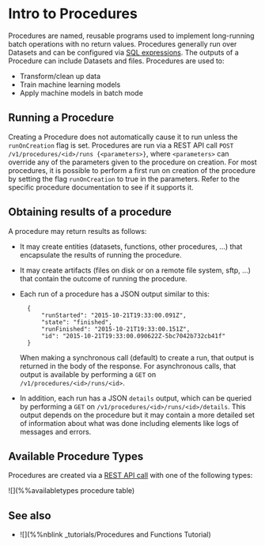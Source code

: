 # Intro to Procedures

Procedures are named, reusable programs used to implement long-running batch operations with no return values. Procedures generally run over Datasets and can be configured via [SQL expressions](../sql/Sql.md). The outputs of a Procedure can include Datasets and files. Procedures are used to:

* Transform/clean up data
* Train machine learning models
* Apply machine models in batch mode

## Running a Procedure

Creating a Procedure does not automatically cause it to run unless the `runOnCreation` flag is set. Procedures are run via a REST API call `POST /v1/procedures/<id>/runs {<parameters>}`, where `<parameters>` can override any of the parameters given to the procedure on creation.  For most procedures, it is possible to perform a first run on creation of the procedure by setting the flag `runOnCreation` to true in the parameters.  Refer to the specific procedure documentation to see if it supports it.

## Obtaining results of a procedure

A procedure may return results as follows:

* It may create entities (datasets, functions, other procedures, ...) that
  encapsulate the results of running the procedure.
* It may create artifacts (files on disk or on a remote file system, sftp, ...)
  that contain the outcome of running the procedure.
* Each run of a procedure has a JSON output similar to this:

        {
            "runStarted": "2015-10-21T19:33:00.091Z",
            "state": "finished",
            "runFinished": "2015-10-21T19:33:00.151Z",
            "id": "2015-10-21T19:33:00.090622Z-5bc7042b732cb41f"
        }
        
  When making a synchronous call (default) to create a run, that output is returned in
  the body of the response.  For asynchronous calls, that output
  is available by performing a `GET` on `/v1/procedures/<id>/runs/<id>`.
* In addition, each run has a JSON `details` output, which can be queried by performing a
  `GET` on `/v1/procedures/<id>/runs/<id>/details`.  This output depends on the procedure but it
  may contain a more detailed set of information about what was done including elements like
  logs of messages and errors.

## Available Procedure Types

Procedures are created via a [REST API call](ProcedureConfig.md) with one of the following types:

![](%%availabletypes procedure table)

## See also

* ![](%%nblink _tutorials/Procedures and Functions Tutorial) 
